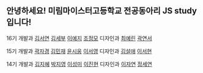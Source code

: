 ## 안녕하세요! 미림마이스터고등학교 전공동아리 JS study입니다!

16기
개발과
[김서연](https://github.com/oey135)
[김세부](https://github.com/kimsebu77)
[이예지](https://github.com/leeyeji0306)
[조정모](https://github.com/Rimfo4)
디자인과
[최예린](https://www.instagram.com/rin92188/)
[곽연서](https://www.instagram.com/yu2_nn/)

15기
개발과
[곽자경](https://github.com/KwakJakyeong)
[김민재](https://github.com/minjae1025)
[윤시웅](https://github.com/siwoong28)
[이서영](https://github.com/LEESEOYOUNG0107)
디자인과
[김설애](https://www.instagram.com/gimseolae1/)
[이서현](https://www.instagram.com/zush.ol/)

14기
개발과
[김지혜](https://github.com/kimjihye058)
[박지영](https://github.com/jiy0712)
[이성미](https://github.com/lseongmi)
[이진현](https://www.instagram.com/free._.doby/)
디자인과
[이자연](https://www.instagram.com/jayeon3536/)
[정세연](https://www.instagram.com/yx._eon7/)
